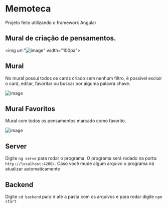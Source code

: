 # Memoteca

Projeto feito utilizando o framework Angular

## Mural de criação de pensamentos.

 <img url:"![image](https://user-images.githubusercontent.com/106892141/206542994-02efa3f9-d2c4-4fc9-92ea-7b74f2e0ae91.png)" width="100px">

## Mural

No mural possuí todos os cards criado sem nenhum filtro, é possível excluir o card, editar, favoritar ou buscar por alguma palavra chave.

![image](https://user-images.githubusercontent.com/106892141/206543514-bbf09840-3a15-43e6-9eaa-8aae31433a5c.png)

## Mural Favoritos

Mural com todos os pensamentos marcado como favorito.

![image](https://user-images.githubusercontent.com/106892141/206543809-efc07ec3-1ef2-438e-b510-fc162baa97f1.png)

## Server

Digite `ng serve` para rodar o programa. O programa será rodado na porta: `http://localhost:4200/`. Caso você mude algum arquivo o programa irá atualizar automaticamente

## Backend

Digite `cd backend` para ir até a pasta com os arquivos e para rodar digite `npm start`
